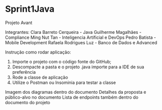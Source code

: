 # Sprint1Java

Projeto Avant

Integrantes:
Clara Barreto Cerqueira - Java
Guilherme Magalhães - Compliance
Ming Nut Tan - Inteligencia Artificial e DevOps
Pedro Batista - Mobile Development
Rafaela Rodrigues Luz - Banco de Dados e Advanced

Instrução como rodar aplicação:
1. Importe o projeto com o código fonte do GitHub;
2. Descompacte a pasta e o projeto .java importe para a IDE de sua preferência
3. Rode a classe de aplicação
4. Utilize o Postman ou Insominia para testar a classe

Imagem dos diagramas dentro do documento
Detalhes da proposta e público-alvo no documento
Lista de endpoints também dentro do documento do projeto
